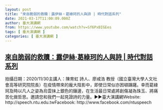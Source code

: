```yaml
---
layout: post
title: "來自脆弱的救贖：露伊絲‧葛綠珂的人與詩 | 時代對話系列"
date: 2021-03-17T11:00:09.000Z
author: 臺大演講網
from: https://www.youtube.com/watch?v=Sf6PxBIGEes
tags: [ 臺大演講網 ]
categories: [ 臺大演講網 ]
---
```

<!--1615978809000-->
[來自脆弱的救贖：露伊絲‧葛綠珂的人與詩 | 時代對話系列](https://www.youtube.com/watch?v=Sf6PxBIGEes)
------

<div>
拍攝日期：2020/11/30主講人：陳育虹 詩人、廖咸浩 教授（國立臺灣大學人文社會高等研究院院長）在疫情帶來的龐大陰影中，即使日常似亦困頓躊躇。幸而葛綠珂及時以凡人之姿為烏雲抹上銀色的鑲邊，在生活最日常處將創傷凝為珠玉、將痛苦化做哲思。邀請您和我們一起見證詩的力量。►►臺大演講網Website: http://speech.ntu.edu.twFacebook: http://www.facebook.com/ntuspeech
</div>
